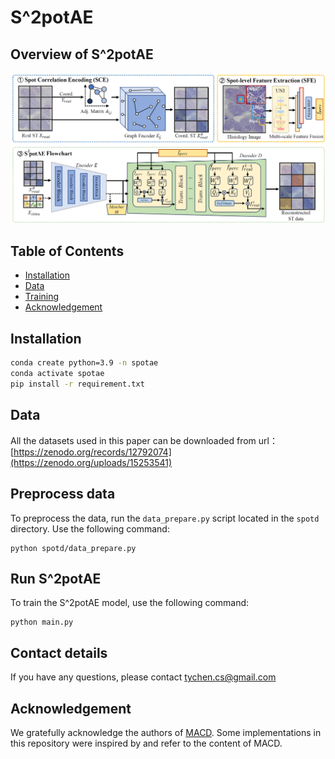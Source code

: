 # S^2potAE


## Overview of S^2potAE

![](overview.png)

## Table of Contents

- [Installation](#installation)
- [Data](#data)
- [Training](#model-training)
- [Acknowledgement](#acknowledgement)


## Installation

```bash
conda create python=3.9 -n spotae
conda activate spotae
pip install -r requirement.txt
```


## Data
All the datasets used in this paper can be downloaded from url：[https://zenodo.org/records/12792074](https://zenodo.org/uploads/15253541)



## Preprocess data

To preprocess the data, run the `data_prepare.py` script located in the `spotd` directory. Use the following command:
```
python spotd/data_prepare.py
```


## Run S^2potAE

To train the S^2potAE model, use the following command:

```
python main.py
```


## Contact details

If you have any questions, please contact tychen.cs@gmail.com



## Acknowledgement
We gratefully acknowledge the authors of [MACD](https://github.com/wenwenmin/MACD). Some implementations in this repository were inspired by and refer to the content of MACD.

















